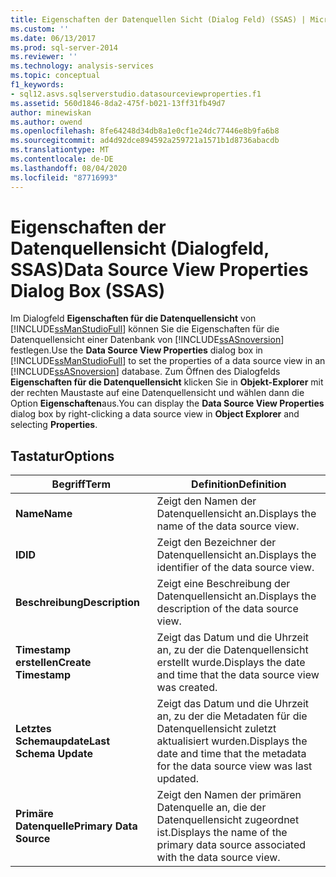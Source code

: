 ```yaml
---
title: Eigenschaften der Datenquellen Sicht (Dialog Feld) (SSAS) | Microsoft-Dokumentation
ms.custom: ''
ms.date: 06/13/2017
ms.prod: sql-server-2014
ms.reviewer: ''
ms.technology: analysis-services
ms.topic: conceptual
f1_keywords:
- sql12.asvs.sqlserverstudio.datasourceviewproperties.f1
ms.assetid: 560d1846-8da2-475f-b021-13ff31fb49d7
author: minewiskan
ms.author: owend
ms.openlocfilehash: 8fe64248d34db8a1e0cf1e24dc77446e8b9fa6b8
ms.sourcegitcommit: ad4d92dce894592a259721a1571b1d8736abacdb
ms.translationtype: MT
ms.contentlocale: de-DE
ms.lasthandoff: 08/04/2020
ms.locfileid: "87716993"
---
```

# <a name="data-source-view-properties-dialog-box-ssas"></a><span data-ttu-id="378e3-102">Eigenschaften der Datenquellensicht (Dialogfeld, SSAS)</span><span class="sxs-lookup"><span data-stu-id="378e3-102">Data Source View Properties Dialog Box (SSAS)</span></span>
  <span data-ttu-id="378e3-103">Im Dialogfeld **Eigenschaften für die Datenquellensicht** von [!INCLUDE[ssManStudioFull](../includes/ssmanstudiofull-md.md)] können Sie die Eigenschaften für die Datenquellensicht einer Datenbank von [!INCLUDE[ssASnoversion](../includes/ssasnoversion-md.md)] festlegen.</span><span class="sxs-lookup"><span data-stu-id="378e3-103">Use the **Data Source View Properties** dialog box in [!INCLUDE[ssManStudioFull](../includes/ssmanstudiofull-md.md)] to set the properties of a data source view in an [!INCLUDE[ssASnoversion](../includes/ssasnoversion-md.md)] database.</span></span> <span data-ttu-id="378e3-104">Zum Öffnen des Dialogfelds **Eigenschaften für die Datenquellensicht** klicken Sie in **Objekt-Explorer** mit der rechten Maustaste auf eine Datenquellensicht und wählen dann die Option **Eigenschaften**aus.</span><span class="sxs-lookup"><span data-stu-id="378e3-104">You can display the **Data Source View Properties** dialog box by right-clicking a data source view in **Object Explorer** and selecting **Properties**.</span></span>  
  
## <a name="options"></a><span data-ttu-id="378e3-105">Tastatur</span><span class="sxs-lookup"><span data-stu-id="378e3-105">Options</span></span>  
  
|<span data-ttu-id="378e3-106">Begriff</span><span class="sxs-lookup"><span data-stu-id="378e3-106">Term</span></span>|<span data-ttu-id="378e3-107">Definition</span><span class="sxs-lookup"><span data-stu-id="378e3-107">Definition</span></span>|  
|----------|----------------|  
|<span data-ttu-id="378e3-108">**Name**</span><span class="sxs-lookup"><span data-stu-id="378e3-108">**Name**</span></span>|<span data-ttu-id="378e3-109">Zeigt den Namen der Datenquellensicht an.</span><span class="sxs-lookup"><span data-stu-id="378e3-109">Displays the name of the data source view.</span></span>|  
|<span data-ttu-id="378e3-110">**ID**</span><span class="sxs-lookup"><span data-stu-id="378e3-110">**ID**</span></span>|<span data-ttu-id="378e3-111">Zeigt den Bezeichner der Datenquellensicht an.</span><span class="sxs-lookup"><span data-stu-id="378e3-111">Displays the identifier of the data source view.</span></span>|  
|<span data-ttu-id="378e3-112">**Beschreibung**</span><span class="sxs-lookup"><span data-stu-id="378e3-112">**Description**</span></span>|<span data-ttu-id="378e3-113">Zeigt eine Beschreibung der Datenquellensicht an.</span><span class="sxs-lookup"><span data-stu-id="378e3-113">Displays the description of the data source view.</span></span>|  
|<span data-ttu-id="378e3-114">**Timestamp erstellen**</span><span class="sxs-lookup"><span data-stu-id="378e3-114">**Create Timestamp**</span></span>|<span data-ttu-id="378e3-115">Zeigt das Datum und die Uhrzeit an, zu der die Datenquellensicht erstellt wurde.</span><span class="sxs-lookup"><span data-stu-id="378e3-115">Displays the date and time that the data source view was created.</span></span>|  
|<span data-ttu-id="378e3-116">**Letztes Schemaupdate**</span><span class="sxs-lookup"><span data-stu-id="378e3-116">**Last Schema Update**</span></span>|<span data-ttu-id="378e3-117">Zeigt das Datum und die Uhrzeit an, zu der die Metadaten für die Datenquellensicht zuletzt aktualisiert wurden.</span><span class="sxs-lookup"><span data-stu-id="378e3-117">Displays the date and time that the metadata for the data source view was last updated.</span></span>|  
|<span data-ttu-id="378e3-118">**Primäre Datenquelle**</span><span class="sxs-lookup"><span data-stu-id="378e3-118">**Primary Data Source**</span></span>|<span data-ttu-id="378e3-119">Zeigt den Namen der primären Datenquelle an, die der Datenquellensicht zugeordnet ist.</span><span class="sxs-lookup"><span data-stu-id="378e3-119">Displays the name of the primary data source associated with the data source view.</span></span>|  
  
  
